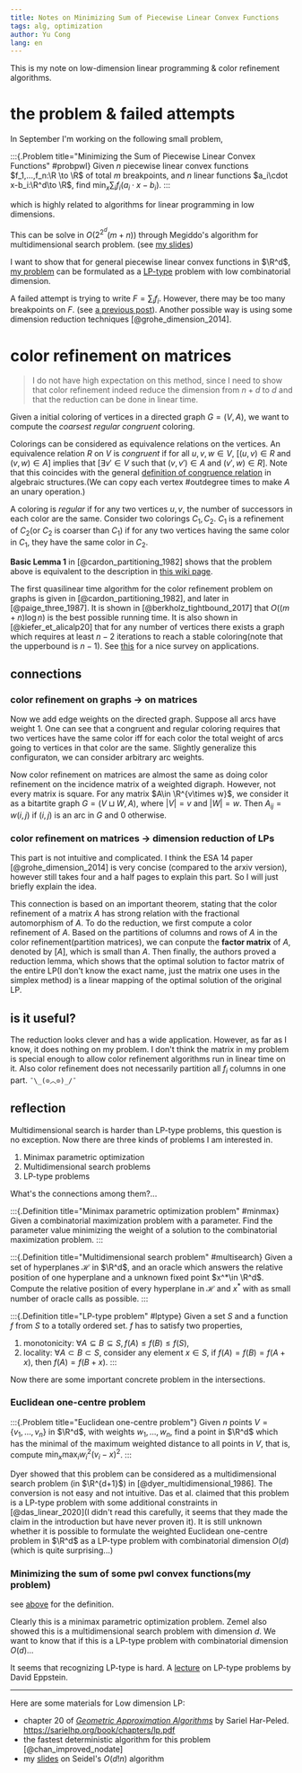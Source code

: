 ```yaml
---
title: Notes on Minimizing Sum of Piecewise Linear Convex Functions
tags: alg, optimization
author: Yu Cong
lang: en
---
```



This is my note on low-dimension linear programming & color refinement algorithms. 

# the problem & failed attempts

In September I'm working on the following small problem,

:::{.Problem title="Minimizing the Sum of Piecewise Linear Convex Functions" #probpwl}
Given $n$ piecewise linear convex functions $f_1,...,f_n:\R \to \R$ of total $m$ breakpoints, and $n$ linear functions $a_i\cdot x-b_i:\R^d\to \R$, find $\min_x \sum_i f_i(a_i\cdot x-b_i)$.
:::

which is highly related to algorithms for linear programming in low dimensions.

This can be solve in $O(2^{2^d}(m+n))$ through Megiddo's algorithm for multidimensional search problem. (see [my slides](/pdfs/LowdimLP-Megiddo.pdf))

I want to show that for general piecewise linear convex functions in $\R^d$, [my problem](#probpwl) can be formulated as a [LP-type](https://en.wikipedia.org/wiki/LP-type_problem) problem with low combinatorial dimension.

A failed attempt is trying to write $F=\sum_i f_i$. However, there may be too many breakpoints on $F$. (see [a previous post](/posts/2024-09-16-piecewise-linear.html)).
Another possible way is using some dimension reduction techniques [@grohe_dimension_2014]. 

# color refinement on matrices

> I do not have high expectation on this method, since I need to show that color refinement indeed reduce the dimension from $n+d$ to $d$ and that the reduction can be done in linear time.

Given a initial coloring of vertices in a directed graph $G=(V,A)$, we want to compute the *coarsest regular congruent* coloring.

Colorings can be considered as equivalence relations on the vertices. An equivalence relation $R$ on $V$ is *congruent* if for all $u,v,w\in V$, [$(u,v)\in R$ and $(v,w)\in A$] implies that [$\exists v'\in V$ such that $(v,v')\in A$ and $(v',w)\in R$]. Note that this coincides with the general [definition of congruence relation](https://en.wikipedia.org/wiki/Congruence_relation) in algebraic structures.(We can copy each vertex #outdegree times to make $A$ an unary operation.) 

A coloring is *regular* if for any two vertices $u,v$, the number of successors in each color are the same. Consider two colorings $C_1,C_2$. $C_1$ is a refinement of $C_2$(or $C_2$ is coarser than $C_1$) if for any two vertices having the same color in $C_1$, they have the same color in $C_2$.

**Basic Lemma 1** in [@cardon_partitioning_1982] shows that the problem above is equivalent to the description in [this wiki page](https://en.wikipedia.org/wiki/Colour_refinement_algorithm).

The first quasilinear time algorithm for the color refinement problem on graphs is given in [@cardon_partitioning_1982], and later in [@paige_three_1987]. It is shown in [@berkholz_tightbound_2017] that $O((m+n)\log n)$ is the best possible running time. It is also shown in [@kiefer_et_alicalp20] that for any number of vertices there exists a graph which requires at least $n-2$ iterations to reach a stable coloring(note that the upperbound is $n-1$). See [this](https://www.lics.rwth-aachen.de/global/show_document.asp?id=aaaaaaaaabbtcqu) for a nice survey on applications.

## connections

### color refinement on graphs $\to$ on matrices
Now we add edge weights on the directed graph. Suppose all arcs have weight 1.
One can see that a congruent and regular coloring requires that two vertices have the same color iff for each color the total weight of arcs going to vertices in that color are the same. Slightly generalize this configuraton, we can consider arbitrary arc weights.

Now color refinement on matrices are almost the same as doing color refinement on the incidence matrix of a weighted digraph. However, not every matrix is square. For any matrix $A\in \R^{v\times w}$, we consider it as a bitartite graph $G=(V\sqcup W,A)$, where $|V|=v$ and $|W|=w$. Then $A_{ij}=w(i, j)$ if $(i, j)$ is an arc in $G$ and 0 otherwise.

### color refinement on matrices $\to$ dimension reduction of LPs

This part is not intuitive and complicated. I think the ESA 14 paper [@grohe_dimension_2014] is very concise (compared to the arxiv version), however still takes four and a half pages to explain this part. So I will just briefly explain the idea.

This connection is based on an important theorem, stating that the color refinement of a matrix $A$ has strong relation with the fractional automorphism of $A$. To do the reduction, we first compute a color refinement of $A$. Based on the partitions of columns and rows of $A$ in the color refinement(partition matrices), we can conpute the **factor matrix** of $A$, denoted by $[A]$, which is small than $A$. Then finally, the authors proved a reduction lemma, which shows that the optimal solution to factor matrix of the entire LP(I don't know the exact name, just the matrix one uses in the simplex method) is a linear mapping of the optimal solution of the original LP.

## is it useful?

The reduction looks clever and has a wide application. However, as far as I know, it does nothing on my problem. I don't think the matrix in my problem is special enough to allow color refinement algorithms run in linear time on it. Also color refinement does not necessarily partition all $f_i$ columns in one part. `¯\_(⊙︿⊙)_/¯`

## reflection
Multidimensional search is harder than LP-type problems, this question is no exception. Now there are three kinds of problems I am interested in.

1. Minimax parametric optimization
2. Multidimensional search problems
3. LP-type problems

What's the connections among them?...

:::{.Definition title="Minimax parametric optimization problem" #minmax}
Given a combinatorial maximization problem with a parameter. Find the parameter value minimizing the weight of a solution to the combinatorial maximization problem.
:::

:::{.Definition title="Multidimensional search problem" #multisearch}
Given a set of hyperplanes $\mathcal H$ in $\R^d$, and an oracle which answers the relative position of one hyperplane and a unknown fixed point $x^*\in \R^d$. Compute the relative position of every hyperplane in $\mathcal H$ and $x^*$ with as small number of oracle calls as possible.
:::

:::{.Definition title="LP-type problem" #lptype}
Given a set $S$ and a function $f$ from $S$ to a totally ordered set. $f$ has to satisfy two properties,

1. monotonicity: $\forall A\subseteq B\subseteq S, f(A)\leq f(B)\leq f(S)$,
2. locality: $\forall A\subset B\subset S$, consider any element $x\in S$, if $f(A)=f(B)=f(A+x)$, then $f(A)=f(B+x)$.
:::

Now there are some important concrete problem in the intersections.

### Euclidean one-centre problem

:::{.Problem title="Euclidean one-centre problem"}
Given $n$ points $V=\{v_1,\dots, v_n\}$ in $\R^d$, with weights $w_1,\dots,w_n$, find a point in $\R^d$ which has the minimal of the maximum weighted distance to all points in $V$, that is, compute $\min_x \max_{i} w_i^2(v_i-x)^2$.
:::

Dyer showed that this problem can be considered as a multidimensional search problem (in $\R^{d+1}$) in [@dyer_multidimensional_1986]. The conversion is not easy and not intuitive. Das et al. claimed that this problem is a LP-type problem with some additional constraints in [@das_linear_2020](I didn't read this carefully, it seems that they made the claim in the introduction but have never proven it). It is still unknown whether it is possible to formulate the weighted Euclidean one-centre problem in $\R^d$ as a LP-type problem with combinatorial dimension $O(d)$ (which is quite surprising...)

### Minimizing the sum of some pwl convex functions(my problem)

see [above](#probpwl) for the definition.

Clearly this is a minimax parametric optimization problem. Zemel also showed this is a multidimensional search problem with dimension $d$. We want to know that if this is a LP-type problem with combinatorial dimension $O(d)$...


It seems that recognizing LP-type is hard. A [lecture](https://ics.uci.edu/~eppstein/164/lecture10.pdf) on LP-type problems by David Eppstein.


------------

Here are some materials for Low dimension LP:

- chapter 20 of [*Geometric Approximation Algorithms*](https://sarielhp.org/book/) by Sariel Har-Peled.  <https://sarielhp.org/book/chapters/lp.pdf>
- the fastest deterministic algorithm for this problem [@chan_improved_nodate]
- my [slides](/pdfs/LowdimLP-Seidel.pdf) on Seidel's $O(d!n)$ algorithm 